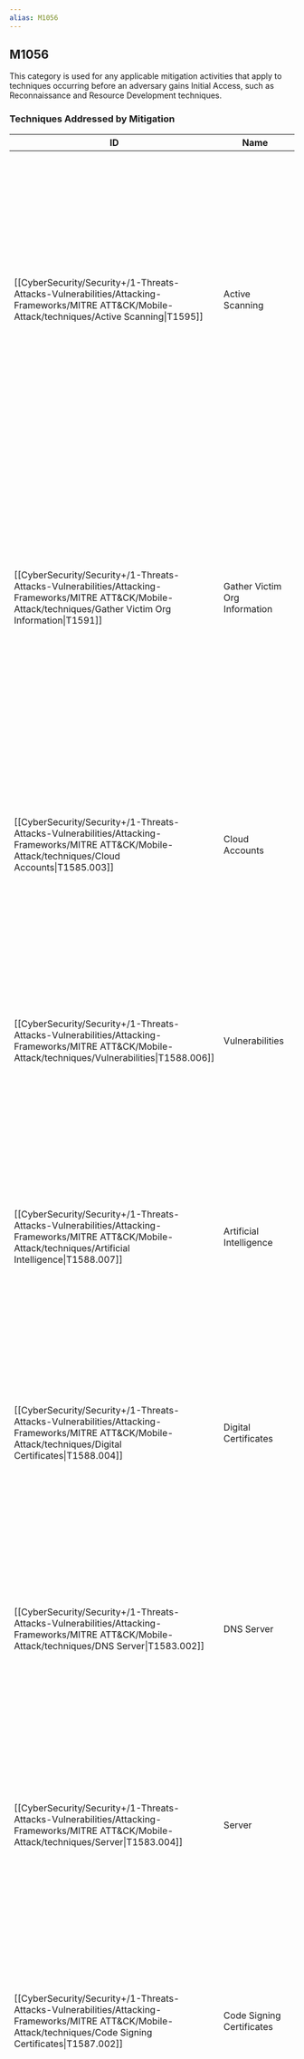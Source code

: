 ```yaml
---
alias: M1056
---
```


## M1056

This category is used for any applicable mitigation activities that apply to techniques occurring before an adversary gains Initial Access, such as Reconnaissance and Resource Development techniques.


### Techniques Addressed by Mitigation

| ID | Name | Description |
| --- | --- | --- |
| [[CyberSecurity/Security+/1-Threats-Attacks-Vulnerabilities/Attacking-Frameworks/MITRE ATT&CK/Mobile-Attack/techniques/Active Scanning\|T1595]] | Active Scanning | This technique cannot be easily mitigated with preventive controls since it is based on behaviors performed outside of the scope of enterprise defenses and controls. Efforts should focus on minimizing the amount and sensitivity of data available to external parties. |
| [[CyberSecurity/Security+/1-Threats-Attacks-Vulnerabilities/Attacking-Frameworks/MITRE ATT&CK/Mobile-Attack/techniques/Gather Victim Org Information\|T1591]] | Gather Victim Org Information | This technique cannot be easily mitigated with preventive controls since it is based on behaviors performed outside of the scope of enterprise defenses and controls. Efforts should focus on minimizing the amount and sensitivity of data available to external parties. |
| [[CyberSecurity/Security+/1-Threats-Attacks-Vulnerabilities/Attacking-Frameworks/MITRE ATT&CK/Mobile-Attack/techniques/Cloud Accounts\|T1585.003]] | Cloud Accounts | This technique cannot be easily mitigated with preventive controls since it is based on behaviors performed outside of the scope of enterprise defenses and controls.  |
| [[CyberSecurity/Security+/1-Threats-Attacks-Vulnerabilities/Attacking-Frameworks/MITRE ATT&CK/Mobile-Attack/techniques/Vulnerabilities\|T1588.006]] | Vulnerabilities | This technique cannot be easily mitigated with preventive controls since it is based on behaviors performed outside of the scope of enterprise defenses and controls. |
| [[CyberSecurity/Security+/1-Threats-Attacks-Vulnerabilities/Attacking-Frameworks/MITRE ATT&CK/Mobile-Attack/techniques/Artificial Intelligence\|T1588.007]] | Artificial Intelligence | This technique cannot be easily mitigated with preventive controls since it is based on behaviors performed outside of the scope of enterprise defenses and controls. |
| [[CyberSecurity/Security+/1-Threats-Attacks-Vulnerabilities/Attacking-Frameworks/MITRE ATT&CK/Mobile-Attack/techniques/Digital Certificates\|T1588.004]] | Digital Certificates | This technique cannot be easily mitigated with preventive controls since it is based on behaviors performed outside of the scope of enterprise defenses and controls. |
| [[CyberSecurity/Security+/1-Threats-Attacks-Vulnerabilities/Attacking-Frameworks/MITRE ATT&CK/Mobile-Attack/techniques/DNS Server\|T1583.002]] | DNS Server | This technique cannot be easily mitigated with preventive controls since it is based on behaviors performed outside of the scope of enterprise defenses and controls. |
| [[CyberSecurity/Security+/1-Threats-Attacks-Vulnerabilities/Attacking-Frameworks/MITRE ATT&CK/Mobile-Attack/techniques/Server\|T1583.004]] | Server | This technique cannot be easily mitigated with preventive controls since it is based on behaviors performed outside of the scope of enterprise defenses and controls. |
| [[CyberSecurity/Security+/1-Threats-Attacks-Vulnerabilities/Attacking-Frameworks/MITRE ATT&CK/Mobile-Attack/techniques/Code Signing Certificates\|T1587.002]] | Code Signing Certificates | This technique cannot be easily mitigated with preventive controls since it is based on behaviors performed outside of the scope of enterprise defenses and controls. |
| [[CyberSecurity/Security+/1-Threats-Attacks-Vulnerabilities/Attacking-Frameworks/MITRE ATT&CK/Mobile-Attack/techniques/Network Security Appliances\|T1590.006]] | Network Security Appliances | This technique cannot be easily mitigated with preventive controls since it is based on behaviors performed outside of the scope of enterprise defenses and controls. Efforts should focus on minimizing the amount and sensitivity of data available to external parties. |
| [[CyberSecurity/Security+/1-Threats-Attacks-Vulnerabilities/Attacking-Frameworks/MITRE ATT&CK/Mobile-Attack/techniques/Network Trust Dependencies\|T1590.003]] | Network Trust Dependencies | This technique cannot be easily mitigated with preventive controls since it is based on behaviors performed outside of the scope of enterprise defenses and controls. Efforts should focus on minimizing the amount and sensitivity of data available to external parties. |
| [[CyberSecurity/Security+/1-Threats-Attacks-Vulnerabilities/Attacking-Frameworks/MITRE ATT&CK/Mobile-Attack/techniques/DNS／Passive DNS\|T1596.001]] | DNS／Passive DNS | This technique cannot be easily mitigated with preventive controls since it is based on behaviors performed outside of the scope of enterprise defenses and controls. Efforts should focus on minimizing the amount and sensitivity of data available to external parties. |
| [[CyberSecurity/Security+/1-Threats-Attacks-Vulnerabilities/Attacking-Frameworks/MITRE ATT&CK/Mobile-Attack/techniques/Develop Capabilities\|T1587]] | Develop Capabilities | This technique cannot be easily mitigated with preventive controls since it is based on behaviors performed outside of the scope of enterprise defenses and controls. |
| [[CyberSecurity/Security+/1-Threats-Attacks-Vulnerabilities/Attacking-Frameworks/MITRE ATT&CK/Mobile-Attack/techniques/Server\|T1584.004]] | Server | This technique cannot be easily mitigated with preventive controls since it is based on behaviors performed outside of the scope of enterprise defenses and controls. |
| [[CyberSecurity/Security+/1-Threats-Attacks-Vulnerabilities/Attacking-Frameworks/MITRE ATT&CK/Mobile-Attack/techniques/Credentials\|T1589.001]] | Credentials | This technique cannot be easily mitigated with preventive controls since it is based on behaviors performed outside of the scope of enterprise defenses and controls. Efforts should focus on minimizing the amount and sensitivity of data available to external parties. |
| [[CyberSecurity/Security+/1-Threats-Attacks-Vulnerabilities/Attacking-Frameworks/MITRE ATT&CK/Mobile-Attack/techniques/Software\|T1592.002]] | Software | This technique cannot be easily mitigated with preventive controls since it is based on behaviors performed outside of the scope of enterprise defenses and controls. Efforts should focus on minimizing the amount and sensitivity of data available to external parties. |
| [[CyberSecurity/Security+/1-Threats-Attacks-Vulnerabilities/Attacking-Frameworks/MITRE ATT&CK/Mobile-Attack/techniques/Tool\|T1588.002]] | Tool | This technique cannot be easily mitigated with preventive controls since it is based on behaviors performed outside of the scope of enterprise defenses and controls. |
| [[CyberSecurity/Security+/1-Threats-Attacks-Vulnerabilities/Attacking-Frameworks/MITRE ATT&CK/Mobile-Attack/techniques/Domains\|T1584.001]] | Domains | This technique cannot be easily mitigated with preventive controls since it is based on behaviors performed outside of the scope of enterprise defenses and controls. |
| [[CyberSecurity/Security+/1-Threats-Attacks-Vulnerabilities/Attacking-Frameworks/MITRE ATT&CK/Mobile-Attack/techniques/Wordlist Scanning\|T1595.003]] | Wordlist Scanning | This technique cannot be easily mitigated with preventive controls since it is based on behaviors performed outside of the scope of enterprise defenses and controls. Efforts should focus on minimizing the amount and sensitivity of data available to external parties. |
| [[CyberSecurity/Security+/1-Threats-Attacks-Vulnerabilities/Attacking-Frameworks/MITRE ATT&CK/Mobile-Attack/techniques/Serverless\|T1584.007]] | Serverless | This technique cannot be easily mitigated with preventive controls since it is based on behaviors performed outside of the scope of enterprise defenses and controls.  |
| [[CyberSecurity/Security+/1-Threats-Attacks-Vulnerabilities/Attacking-Frameworks/MITRE ATT&CK/Mobile-Attack/techniques/Identify Business Tempo\|T1591.003]] | Identify Business Tempo | This technique cannot be easily mitigated with preventive controls since it is based on behaviors performed outside of the scope of enterprise defenses and controls. Efforts should focus on minimizing the amount and sensitivity of data available to external parties. |
| [[CyberSecurity/Security+/1-Threats-Attacks-Vulnerabilities/Attacking-Frameworks/MITRE ATT&CK/Mobile-Attack/techniques/Code Signing Certificates\|T1588.003]] | Code Signing Certificates | This technique cannot be easily mitigated with preventive controls since it is based on behaviors performed outside of the scope of enterprise defenses and controls. |
| [[CyberSecurity/Security+/1-Threats-Attacks-Vulnerabilities/Attacking-Frameworks/MITRE ATT&CK/Mobile-Attack/techniques/Gather Victim Identity Information\|T1589]] | Gather Victim Identity Information | This technique cannot be easily mitigated with preventive controls since it is based on behaviors performed outside of the scope of enterprise defenses and controls. Efforts should focus on minimizing the amount and sensitivity of data available to external parties. |
| [[CyberSecurity/Security+/1-Threats-Attacks-Vulnerabilities/Attacking-Frameworks/MITRE ATT&CK/Mobile-Attack/techniques/Search Open Technical Databases\|T1596]] | Search Open Technical Databases | This technique cannot be easily mitigated with preventive controls since it is based on behaviors performed outside of the scope of enterprise defenses and controls. Efforts should focus on minimizing the amount and sensitivity of data available to external parties. |
| [[CyberSecurity/Security+/1-Threats-Attacks-Vulnerabilities/Attacking-Frameworks/MITRE ATT&CK/Mobile-Attack/techniques/Establish Accounts\|T1585]] | Establish Accounts | This technique cannot be easily mitigated with preventive controls since it is based on behaviors performed outside of the scope of enterprise defenses and controls. |
| [[CyberSecurity/Security+/1-Threats-Attacks-Vulnerabilities/Attacking-Frameworks/MITRE ATT&CK/Mobile-Attack/techniques/IP Addresses\|T1590.005]] | IP Addresses | This technique cannot be easily mitigated with preventive controls since it is based on behaviors performed outside of the scope of enterprise defenses and controls. Efforts should focus on minimizing the amount and sensitivity of data available to external parties. |
| [[CyberSecurity/Security+/1-Threats-Attacks-Vulnerabilities/Attacking-Frameworks/MITRE ATT&CK/Mobile-Attack/techniques/Social Media Accounts\|T1586.001]] | Social Media Accounts | This technique cannot be easily mitigated with preventive controls since it is based on behaviors performed outside of the scope of enterprise defenses and controls. |
| [[CyberSecurity/Security+/1-Threats-Attacks-Vulnerabilities/Attacking-Frameworks/MITRE ATT&CK/Mobile-Attack/techniques/Employee Names\|T1589.003]] | Employee Names | This technique cannot be easily mitigated with preventive controls since it is based on behaviors performed outside of the scope of enterprise defenses and controls. Efforts should focus on minimizing the amount and sensitivity of data available to external parties. |
| [[CyberSecurity/Security+/1-Threats-Attacks-Vulnerabilities/Attacking-Frameworks/MITRE ATT&CK/Mobile-Attack/techniques/Search Victim-Owned Websites\|T1594]] | Search Victim-Owned Websites | This technique cannot be easily mitigated with preventive controls since it is based on behaviors performed outside of the scope of enterprise defenses and controls. Efforts should focus on minimizing the amount and sensitivity of data available to external parties. |
| [[CyberSecurity/Security+/1-Threats-Attacks-Vulnerabilities/Attacking-Frameworks/MITRE ATT&CK/Mobile-Attack/techniques/SEO Poisoning\|T1608.006]] | SEO Poisoning | This technique cannot be easily mitigated with preventive controls since it is based on behaviors performed outside of the scope of enterprise defenses and controls. |
| [[CyberSecurity/Security+/1-Threats-Attacks-Vulnerabilities/Attacking-Frameworks/MITRE ATT&CK/Mobile-Attack/techniques/Digital Certificates\|T1587.003]] | Digital Certificates | This technique cannot be easily mitigated with preventive controls since it is based on behaviors performed outside of the scope of enterprise defenses and controls. |
| [[CyberSecurity/Security+/1-Threats-Attacks-Vulnerabilities/Attacking-Frameworks/MITRE ATT&CK/Mobile-Attack/techniques/Threat Intel Vendors\|T1597.001]] | Threat Intel Vendors | This technique cannot be easily mitigated with preventive controls since it is based on behaviors performed outside of the scope of enterprise defenses and controls. Efforts should focus on minimizing the amount and sensitivity of data available to external parties. |
| [[CyberSecurity/Security+/1-Threats-Attacks-Vulnerabilities/Attacking-Frameworks/MITRE ATT&CK/Mobile-Attack/techniques/Social Media Accounts\|T1585.001]] | Social Media Accounts | This technique cannot be easily mitigated with preventive controls since it is based on behaviors performed outside of the scope of enterprise defenses and controls. |
| [[CyberSecurity/Security+/1-Threats-Attacks-Vulnerabilities/Attacking-Frameworks/MITRE ATT&CK/Mobile-Attack/techniques/Email Addresses\|T1589.002]] | Email Addresses | This technique cannot be easily mitigated with preventive controls since it is based on behaviors performed outside of the scope of enterprise defenses and controls. Efforts should focus on minimizing the amount and sensitivity of data available to external parties. |
| [[CyberSecurity/Security+/1-Threats-Attacks-Vulnerabilities/Attacking-Frameworks/MITRE ATT&CK/Mobile-Attack/techniques/Search Engines\|T1593.002]] | Search Engines | This technique cannot be easily mitigated with preventive controls since it is based on behaviors performed outside of the scope of enterprise defenses and controls. Efforts should focus on minimizing the amount and sensitivity of data available to external parties. |
| [[CyberSecurity/Security+/1-Threats-Attacks-Vulnerabilities/Attacking-Frameworks/MITRE ATT&CK/Mobile-Attack/techniques/Serverless\|T1583.007]] | Serverless | This technique cannot be easily mitigated with preventive controls since it is based on behaviors performed outside of the scope of enterprise defenses and controls.  |
| [[CyberSecurity/Security+/1-Threats-Attacks-Vulnerabilities/Attacking-Frameworks/MITRE ATT&CK/Mobile-Attack/techniques/Malware\|T1587.001]] | Malware | This technique cannot be easily mitigated with preventive controls since it is based on behaviors performed outside of the scope of enterprise defenses and controls. |
| [[CyberSecurity/Security+/1-Threats-Attacks-Vulnerabilities/Attacking-Frameworks/MITRE ATT&CK/Mobile-Attack/techniques/Upload Malware\|T1608.001]] | Upload Malware | This technique cannot be easily mitigated with preventive controls since it is based on behaviors performed outside of the scope of enterprise defenses and controls. |
| [[CyberSecurity/Security+/1-Threats-Attacks-Vulnerabilities/Attacking-Frameworks/MITRE ATT&CK/Mobile-Attack/techniques/Email Accounts\|T1586.002]] | Email Accounts | This technique cannot be easily mitigated with preventive controls since it is based on behaviors performed outside of the scope of enterprise defenses and controls. |
| [[CyberSecurity/Security+/1-Threats-Attacks-Vulnerabilities/Attacking-Frameworks/MITRE ATT&CK/Mobile-Attack/techniques/Gather Victim Network Information\|T1590]] | Gather Victim Network Information | This technique cannot be easily mitigated with preventive controls since it is based on behaviors performed outside of the scope of enterprise defenses and controls. Efforts should focus on minimizing the amount and sensitivity of data available to external parties. |
| [[CyberSecurity/Security+/1-Threats-Attacks-Vulnerabilities/Attacking-Frameworks/MITRE ATT&CK/Mobile-Attack/techniques/Drive-by Target\|T1608.004]] | Drive-by Target | This technique cannot be easily mitigated with preventive controls since it is based on behaviors performed outside of the scope of enterprise defenses and controls. |
| [[CyberSecurity/Security+/1-Threats-Attacks-Vulnerabilities/Attacking-Frameworks/MITRE ATT&CK/Mobile-Attack/techniques/Botnet\|T1583.005]] | Botnet | This technique cannot be easily mitigated with preventive controls since it is based on behaviors performed outside of the scope of enterprise defenses and controls. |
| [[CyberSecurity/Security+/1-Threats-Attacks-Vulnerabilities/Attacking-Frameworks/MITRE ATT&CK/Mobile-Attack/techniques/CDNs\|T1596.004]] | CDNs | This technique cannot be easily mitigated with preventive controls since it is based on behaviors performed outside of the scope of enterprise defenses and controls. Efforts should focus on minimizing the amount and sensitivity of data available to external parties. |
| [[CyberSecurity/Security+/1-Threats-Attacks-Vulnerabilities/Attacking-Frameworks/MITRE ATT&CK/Mobile-Attack/techniques/Search Closed Sources\|T1597]] | Search Closed Sources | This technique cannot be easily mitigated with preventive controls since it is based on behaviors performed outside of the scope of enterprise defenses and controls. Efforts should focus on minimizing the amount and sensitivity of data available to external parties. |
| [[CyberSecurity/Security+/1-Threats-Attacks-Vulnerabilities/Attacking-Frameworks/MITRE ATT&CK/Mobile-Attack/techniques/Determine Physical Locations\|T1591.001]] | Determine Physical Locations | This technique cannot be easily mitigated with preventive controls since it is based on behaviors performed outside of the scope of enterprise defenses and controls. Efforts should focus on minimizing the amount and sensitivity of data available to external parties. |
| [[CyberSecurity/Security+/1-Threats-Attacks-Vulnerabilities/Attacking-Frameworks/MITRE ATT&CK/Mobile-Attack/techniques/Web Services\|T1583.006]] | Web Services | This technique cannot be easily mitigated with preventive controls since it is based on behaviors performed outside of the scope of enterprise defenses and controls. |
| [[CyberSecurity/Security+/1-Threats-Attacks-Vulnerabilities/Attacking-Frameworks/MITRE ATT&CK/Mobile-Attack/techniques/Botnet\|T1584.005]] | Botnet | This technique cannot be easily mitigated with preventive controls since it is based on behaviors performed outside of the scope of enterprise defenses and controls. |
| [[CyberSecurity/Security+/1-Threats-Attacks-Vulnerabilities/Attacking-Frameworks/MITRE ATT&CK/Mobile-Attack/techniques/Scanning IP Blocks\|T1595.001]] | Scanning IP Blocks | This technique cannot be easily mitigated with preventive controls since it is based on behaviors performed outside of the scope of enterprise defenses and controls. Efforts should focus on minimizing the amount and sensitivity of data available to external parties. |
| [[CyberSecurity/Security+/1-Threats-Attacks-Vulnerabilities/Attacking-Frameworks/MITRE ATT&CK/Mobile-Attack/techniques/Virtual Private Server\|T1584.003]] | Virtual Private Server | This technique cannot be easily mitigated with preventive controls since it is based on behaviors performed outside of the scope of enterprise defenses and controls. |
| [[CyberSecurity/Security+/1-Threats-Attacks-Vulnerabilities/Attacking-Frameworks/MITRE ATT&CK/Mobile-Attack/techniques/Purchase Technical Data\|T1597.002]] | Purchase Technical Data | This technique cannot be easily mitigated with preventive controls since it is based on behaviors performed outside of the scope of enterprise defenses and controls. Efforts should focus on minimizing the amount and sensitivity of data available to external parties. |
| [[CyberSecurity/Security+/1-Threats-Attacks-Vulnerabilities/Attacking-Frameworks/MITRE ATT&CK/Mobile-Attack/techniques/Client Configurations\|T1592.004]] | Client Configurations | This technique cannot be easily mitigated with preventive controls since it is based on behaviors performed outside of the scope of enterprise defenses and controls. Efforts should focus on minimizing the amount and sensitivity of data available to external parties. |
| [[CyberSecurity/Security+/1-Threats-Attacks-Vulnerabilities/Attacking-Frameworks/MITRE ATT&CK/Mobile-Attack/techniques/Gather Victim Host Information\|T1592]] | Gather Victim Host Information | This technique cannot be easily mitigated with preventive controls since it is based on behaviors performed outside of the scope of enterprise defenses and controls. Efforts should focus on minimizing the amount and sensitivity of data available to external parties. |
| [[CyberSecurity/Security+/1-Threats-Attacks-Vulnerabilities/Attacking-Frameworks/MITRE ATT&CK/Mobile-Attack/techniques/Email Accounts\|T1585.002]] | Email Accounts | This technique cannot be easily mitigated with preventive controls since it is based on behaviors performed outside of the scope of enterprise defenses and controls. |
| [[CyberSecurity/Security+/1-Threats-Attacks-Vulnerabilities/Attacking-Frameworks/MITRE ATT&CK/Enterprise-Attack/mitigations/Vulnerability Scanning\|T1595.002]] | Vulnerability Scanning | This technique cannot be easily mitigated with preventive controls since it is based on behaviors performed outside of the scope of enterprise defenses and controls. Efforts should focus on minimizing the amount and sensitivity of data available to external parties. |
| [[CyberSecurity/Security+/1-Threats-Attacks-Vulnerabilities/Attacking-Frameworks/MITRE ATT&CK/Mobile-Attack/techniques/Acquire Infrastructure\|T1583]] | Acquire Infrastructure | This technique cannot be easily mitigated with preventive controls since it is based on behaviors performed outside of the scope of enterprise defenses and controls. |
| [[CyberSecurity/Security+/1-Threats-Attacks-Vulnerabilities/Attacking-Frameworks/MITRE ATT&CK/Mobile-Attack/techniques/Business Relationships\|T1591.002]] | Business Relationships | This technique cannot be easily mitigated with preventive controls since it is based on behaviors performed outside of the scope of enterprise defenses and controls. Efforts should focus on minimizing the amount and sensitivity of data available to external parties. |
| [[CyberSecurity/Security+/1-Threats-Attacks-Vulnerabilities/Attacking-Frameworks/MITRE ATT&CK/Mobile-Attack/techniques/Hardware\|T1592.001]] | Hardware | This technique cannot be easily mitigated with preventive controls since it is based on behaviors performed outside of the scope of enterprise defenses and controls. Efforts should focus on minimizing the amount and sensitivity of data available to external parties. |
| [[CyberSecurity/Security+/1-Threats-Attacks-Vulnerabilities/Attacking-Frameworks/MITRE ATT&CK/Mobile-Attack/techniques/DNS Server\|T1584.002]] | DNS Server | This technique cannot be easily mitigated with preventive controls since it is based on behaviors performed outside of the scope of enterprise defenses and controls. |
| [[CyberSecurity/Security+/1-Threats-Attacks-Vulnerabilities/Attacking-Frameworks/MITRE ATT&CK/Mobile-Attack/techniques/Web Services\|T1584.006]] | Web Services | This technique cannot be easily mitigated with preventive controls since it is based on behaviors performed outside of the scope of enterprise defenses and controls. |
| [[CyberSecurity/Security+/1-Threats-Attacks-Vulnerabilities/Attacking-Frameworks/MITRE ATT&CK/Mobile-Attack/techniques/Network Topology\|T1590.004]] | Network Topology | This technique cannot be easily mitigated with preventive controls since it is based on behaviors performed outside of the scope of enterprise defenses and controls. Efforts should focus on minimizing the amount and sensitivity of data available to external parties. |
| [[CyberSecurity/Security+/1-Threats-Attacks-Vulnerabilities/Attacking-Frameworks/MITRE ATT&CK/Mobile-Attack/techniques/Cloud Accounts\|T1586.003]] | Cloud Accounts | This technique cannot be easily mitigated with preventive controls since it is based on behaviors performed outside of the scope of enterprise defenses and controls. |
| [[CyberSecurity/Security+/1-Threats-Attacks-Vulnerabilities/Attacking-Frameworks/MITRE ATT&CK/Mobile-Attack/techniques/Domains\|T1583.001]] | Domains | Organizations may intentionally register similar domains to their own to deter adversaries from creating typosquatting domains. Other facets of this technique cannot be easily mitigated with preventive controls since it is based on behaviors performed outside of the scope of enterprise defenses and controls. |
| [[CyberSecurity/Security+/1-Threats-Attacks-Vulnerabilities/Attacking-Frameworks/MITRE ATT&CK/Mobile-Attack/techniques/DNS\|T1590.002]] | DNS | This cannot be easily mitigated with preventive controls since it is based on behaviors performed outside of the scope of enterprise defenses and controls. Efforts should focus on minimizing the amount and sensitivity of data available to external parties. |
| [[CyberSecurity/Security+/1-Threats-Attacks-Vulnerabilities/Attacking-Frameworks/MITRE ATT&CK/Mobile-Attack/techniques/Domain Properties\|T1590.001]] | Domain Properties | This technique cannot be easily mitigated with preventive controls since it is based on behaviors performed outside of the scope of enterprise defenses and controls. Efforts should focus on minimizing the amount and sensitivity of data available to external parties. |
| [[CyberSecurity/Security+/1-Threats-Attacks-Vulnerabilities/Attacking-Frameworks/MITRE ATT&CK/Mobile-Attack/techniques/Install Digital Certificate\|T1608.003]] | Install Digital Certificate | This technique cannot be easily mitigated with preventive controls since it is based on behaviors performed outside of the scope of enterprise defenses and controls. |
| [[CyberSecurity/Security+/1-Threats-Attacks-Vulnerabilities/Attacking-Frameworks/MITRE ATT&CK/Mobile-Attack/techniques/Virtual Private Server\|T1583.003]] | Virtual Private Server | This technique cannot be easily mitigated with preventive controls since it is based on behaviors performed outside of the scope of enterprise defenses and controls. |
| [[CyberSecurity/Security+/1-Threats-Attacks-Vulnerabilities/Attacking-Frameworks/MITRE ATT&CK/Mobile-Attack/techniques/Exploits\|T1587.004]] | Exploits | This technique cannot be easily mitigated with preventive controls since it is based on behaviors performed outside of the scope of enterprise defenses and controls. |
| [[CyberSecurity/Security+/1-Threats-Attacks-Vulnerabilities/Attacking-Frameworks/MITRE ATT&CK/Mobile-Attack/techniques/Malware\|T1588.001]] | Malware | This technique cannot be easily mitigated with preventive controls since it is based on behaviors performed outside of the scope of enterprise defenses and controls. |
| [[CyberSecurity/Security+/1-Threats-Attacks-Vulnerabilities/Attacking-Frameworks/MITRE ATT&CK/Mobile-Attack/techniques/Compromise Accounts\|T1586]] | Compromise Accounts | This technique cannot be easily mitigated with preventive controls since it is based on behaviors performed outside of the scope of enterprise defenses and controls. |
| [[CyberSecurity/Security+/1-Threats-Attacks-Vulnerabilities/Attacking-Frameworks/MITRE ATT&CK/Mobile-Attack/techniques/Obtain Capabilities\|T1588]] | Obtain Capabilities | This technique cannot be easily mitigated with preventive controls since it is based on behaviors performed outside of the scope of enterprise defenses and controls. |
| [[CyberSecurity/Security+/1-Threats-Attacks-Vulnerabilities/Attacking-Frameworks/MITRE ATT&CK/Mobile-Attack/techniques/Digital Certificates\|T1596.003]] | Digital Certificates | This technique cannot be easily mitigated with preventive controls since it is based on behaviors performed outside of the scope of enterprise defenses and controls. Efforts should focus on minimizing the amount and sensitivity of data available to external parties. |
| [[CyberSecurity/Security+/1-Threats-Attacks-Vulnerabilities/Attacking-Frameworks/MITRE ATT&CK/Mobile-Attack/techniques/Firmware\|T1592.003]] | Firmware | This technique cannot be easily mitigated with preventive controls since it is based on behaviors performed outside of the scope of enterprise defenses and controls. Efforts should focus on minimizing the amount and sensitivity of data available to external parties. |
| [[CyberSecurity/Security+/1-Threats-Attacks-Vulnerabilities/Attacking-Frameworks/MITRE ATT&CK/Mobile-Attack/techniques/Malvertising\|T1583.008]] | Malvertising | This technique cannot be easily mitigated with preventive controls since it is based on behaviors performed outside of the scope of enterprise defenses and controls. Efforts should be focused on initial access activities, such as drive by compromise where ad blocking adblockers can help prevent malicious code from executing. |
| [[CyberSecurity/Security+/1-Threats-Attacks-Vulnerabilities/Attacking-Frameworks/MITRE ATT&CK/Mobile-Attack/techniques/Link Target\|T1608.005]] | Link Target | This technique cannot be easily mitigated with preventive controls since it is based on behaviors performed outside of the scope of enterprise defenses and controls. |
| [[CyberSecurity/Security+/1-Threats-Attacks-Vulnerabilities/Attacking-Frameworks/MITRE ATT&CK/Mobile-Attack/techniques/WHOIS\|T1596.002]] | WHOIS | This technique cannot be easily mitigated with preventive controls since it is based on behaviors performed outside of the scope of enterprise defenses and controls. Efforts should focus on minimizing the amount and sensitivity of data available to external parties. |
| [[CyberSecurity/Security+/1-Threats-Attacks-Vulnerabilities/Attacking-Frameworks/MITRE ATT&CK/Mobile-Attack/techniques/Exploits\|T1588.005]] | Exploits | This technique cannot be easily mitigated with preventive controls since it is based on behaviors performed outside of the scope of enterprise defenses and controls. |
| [[CyberSecurity/Security+/1-Threats-Attacks-Vulnerabilities/Attacking-Frameworks/MITRE ATT&CK/Mobile-Attack/techniques/Stage Capabilities\|T1608]] | Stage Capabilities | This technique cannot be easily mitigated with preventive controls since it is based on behaviors performed outside of the scope of enterprise defenses and controls. |
| [[CyberSecurity/Security+/1-Threats-Attacks-Vulnerabilities/Attacking-Frameworks/MITRE ATT&CK/Mobile-Attack/techniques/Network Devices\|T1584.008]] | Network Devices | This technique cannot be easily mitigated with preventive controls since it is based on behaviors performed outside of the scope of enterprise defenses and controls. |
| [[CyberSecurity/Security+/1-Threats-Attacks-Vulnerabilities/Attacking-Frameworks/MITRE ATT&CK/Mobile-Attack/techniques/Identify Roles\|T1591.004]] | Identify Roles | This technique cannot be easily mitigated with preventive controls since it is based on behaviors performed outside of the scope of enterprise defenses and controls. Efforts should focus on minimizing the amount and sensitivity of data available to external parties. |
| [[CyberSecurity/Security+/1-Threats-Attacks-Vulnerabilities/Attacking-Frameworks/MITRE ATT&CK/Mobile-Attack/techniques/Compromise Infrastructure\|T1584]] | Compromise Infrastructure | This technique cannot be easily mitigated with preventive controls since it is based on behaviors performed outside of the scope of enterprise defenses and controls. |
| [[CyberSecurity/Security+/1-Threats-Attacks-Vulnerabilities/Attacking-Frameworks/MITRE ATT&CK/Mobile-Attack/techniques/Scan Databases\|T1596.005]] | Scan Databases | This technique cannot be easily mitigated with preventive controls since it is based on behaviors performed outside of the scope of enterprise defenses and controls. Efforts should focus on minimizing the amount and sensitivity of data available to external parties. |
| [[CyberSecurity/Security+/1-Threats-Attacks-Vulnerabilities/Attacking-Frameworks/MITRE ATT&CK/Mobile-Attack/techniques/Social Media\|T1593.001]] | Social Media | This technique cannot be easily mitigated with preventive controls since it is based on behaviors performed outside of the scope of enterprise defenses and controls. Efforts should focus on minimizing the amount and sensitivity of data available to external parties. |
| [[CyberSecurity/Security+/1-Threats-Attacks-Vulnerabilities/Attacking-Frameworks/MITRE ATT&CK/Mobile-Attack/techniques/Acquire Access\|T1650]] | Acquire Access | This technique cannot be easily mitigated with preventive controls since it is based on behaviors performed outside of the scope of enterprise defenses and controls.  |
| [[CyberSecurity/Security+/1-Threats-Attacks-Vulnerabilities/Attacking-Frameworks/MITRE ATT&CK/Mobile-Attack/techniques/Upload Tool\|T1608.002]] | Upload Tool | This technique cannot be easily mitigated with preventive controls since it is based on behaviors performed outside of the scope of enterprise defenses and controls. |
| [[CyberSecurity/Security+/1-Threats-Attacks-Vulnerabilities/Attacking-Frameworks/MITRE ATT&CK/Mobile-Attack/techniques/Search Open Websites／Domains\|T1593]] | Search Open Websites／Domains | This technique cannot be easily mitigated with preventive controls since it is based on behaviors performed outside of the scope of enterprise defenses and controls. Efforts should focus on minimizing the amount and sensitivity of data available to external parties. |
| [[CyberSecurity/Security+/1-Threats-Attacks-Vulnerabilities/Attacking-Frameworks/MITRE ATT&CK/Mobile-Attack/techniques/Search Open Technical Databases\|T1596]] | Search Open Technical Databases | This technique cannot be easily mitigated with preventive controls since it is based on behaviors performed outside of the scope of enterprise defenses and controls. Efforts should focus on minimizing the amount and sensitivity of data available to external parties. |

